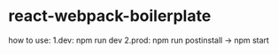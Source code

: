 # react-webpack-boilerplate

how to use:
1.dev: npm run dev
2.prod: npm run postinstall -> npm start

